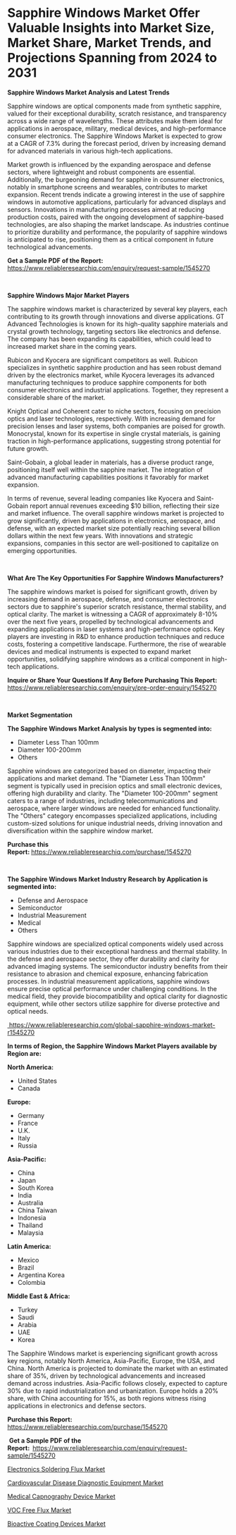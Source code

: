 <p><h1>Sapphire Windows Market Offer Valuable Insights into Market Size, Market Share, Market Trends, and Projections Spanning from 2024 to 2031</h1></p><p><strong>Sapphire Windows Market Analysis and Latest Trends</strong></p>
<p><p>Sapphire windows are optical components made from synthetic sapphire, valued for their exceptional durability, scratch resistance, and transparency across a wide range of wavelengths. These attributes make them ideal for applications in aerospace, military, medical devices, and high-performance consumer electronics. The Sapphire Windows Market is expected to grow at a CAGR of 7.3% during the forecast period, driven by increasing demand for advanced materials in various high-tech applications.</p><p>Market growth is influenced by the expanding aerospace and defense sectors, where lightweight and robust components are essential. Additionally, the burgeoning demand for sapphire in consumer electronics, notably in smartphone screens and wearables, contributes to market expansion. Recent trends indicate a growing interest in the use of sapphire windows in automotive applications, particularly for advanced displays and sensors. Innovations in manufacturing processes aimed at reducing production costs, paired with the ongoing development of sapphire-based technologies, are also shaping the market landscape. As industries continue to prioritize durability and performance, the popularity of sapphire windows is anticipated to rise, positioning them as a critical component in future technological advancements.</p></p>
<p><strong>Get a Sample PDF of the Report:&nbsp;</strong> <a href="https://www.reliableresearchiq.com/enquiry/request-sample/1545270?utm_campaign=1144&utm_medium=2&utm_source=Github&utm_content=ia&utm_term=08112024&utm_id=sapphire-windows">https://www.reliableresearchiq.com/enquiry/request-sample/1545270</a></p>
<p>&nbsp;</p>
<p><strong>Sapphire Windows Major Market Players</strong></p>
<p><p>The sapphire windows market is characterized by several key players, each contributing to its growth through innovations and diverse applications. GT Advanced Technologies is known for its high-quality sapphire materials and crystal growth technology, targeting sectors like electronics and defense. The company has been expanding its capabilities, which could lead to increased market share in the coming years.</p><p>Rubicon and Kyocera are significant competitors as well. Rubicon specializes in synthetic sapphire production and has seen robust demand driven by the electronics market, while Kyocera leverages its advanced manufacturing techniques to produce sapphire components for both consumer electronics and industrial applications. Together, they represent a considerable share of the market.</p><p>Knight Optical and Coherent cater to niche sectors, focusing on precision optics and laser technologies, respectively. With increasing demand for precision lenses and laser systems, both companies are poised for growth. Monocrystal, known for its expertise in single crystal materials, is gaining traction in high-performance applications, suggesting strong potential for future growth.</p><p>Saint-Gobain, a global leader in materials, has a diverse product range, positioning itself well within the sapphire market. The integration of advanced manufacturing capabilities positions it favorably for market expansion. </p><p>In terms of revenue, several leading companies like Kyocera and Saint-Gobain report annual revenues exceeding $10 billion, reflecting their size and market influence. The overall sapphire windows market is projected to grow significantly, driven by applications in electronics, aerospace, and defense, with an expected market size potentially reaching several billion dollars within the next few years. With innovations and strategic expansions, companies in this sector are well-positioned to capitalize on emerging opportunities.</p></p>
<p>&nbsp;</p>
<p><strong>What Are The Key Opportunities For Sapphire Windows Manufacturers?</strong></p>
<p><p>The sapphire windows market is poised for significant growth, driven by increasing demand in aerospace, defense, and consumer electronics sectors due to sapphire's superior scratch resistance, thermal stability, and optical clarity. The market is witnessing a CAGR of approximately 8-10% over the next five years, propelled by technological advancements and expanding applications in laser systems and high-performance optics. Key players are investing in R&D to enhance production techniques and reduce costs, fostering a competitive landscape. Furthermore, the rise of wearable devices and medical instruments is expected to expand market opportunities, solidifying sapphire windows as a critical component in high-tech applications.</p></p>
<p><strong>Inquire or Share Your Questions If Any Before Purchasing This Report:</strong> <a href="https://www.reliableresearchiq.com/enquiry/pre-order-enquiry/1545270?utm_campaign=1144&utm_medium=2&utm_source=Github&utm_content=ia&utm_term=08112024&utm_id=sapphire-windows">https://www.reliableresearchiq.com/enquiry/pre-order-enquiry/1545270</a></p>
<p>&nbsp;</p>
<p><strong>Market Segmentation</strong></p>
<p><strong>The Sapphire Windows Market Analysis by types is segmented into:</strong></p>
<p><ul><li>Diameter Less Than 100mm</li><li>Diameter 100-200mm</li><li>Others</li></ul></p>
<p><p>Sapphire windows are categorized based on diameter, impacting their applications and market demand. The "Diameter Less Than 100mm" segment is typically used in precision optics and small electronic devices, offering high durability and clarity. The "Diameter 100-200mm" segment caters to a range of industries, including telecommunications and aerospace, where larger windows are needed for enhanced functionality. The "Others" category encompasses specialized applications, including custom-sized solutions for unique industrial needs, driving innovation and diversification within the sapphire window market.</p></p>
<p><strong>Purchase this Report:&nbsp;</strong><a href="https://www.reliableresearchiq.com/purchase/1545270?utm_campaign=1144&utm_medium=2&utm_source=Github&utm_content=ia&utm_term=08112024&utm_id=sapphire-windows">https://www.reliableresearchiq.com/purchase/1545270</a></p>
<p>&nbsp;</p>
<p><strong>The Sapphire Windows Market Industry Research by Application is segmented into:</strong></p>
<p><ul><li>Defense and Aerospace</li><li>Semiconductor</li><li>Industrial Measurement</li><li>Medical</li><li>Others</li></ul></p>
<p><p>Sapphire windows are specialized optical components widely used across various industries due to their exceptional hardness and thermal stability. In the defense and aerospace sector, they offer durability and clarity for advanced imaging systems. The semiconductor industry benefits from their resistance to abrasion and chemical exposure, enhancing fabrication processes. In industrial measurement applications, sapphire windows ensure precise optical performance under challenging conditions. In the medical field, they provide biocompatibility and optical clarity for diagnostic equipment, while other sectors utilize sapphire for diverse protective and optical needs.</p></p>
<p><a href="https://www.reliableresearchiq.com/global-sapphire-windows-market-r1545270?utm_campaign=1144&utm_medium=2&utm_source=Github&utm_content=ia&utm_term=08112024&utm_id=sapphire-windows">&nbsp;https://www.reliableresearchiq.com/global-sapphire-windows-market-r1545270</a></p>
<p><strong>In terms of Region, the Sapphire Windows Market Players available by Region are:</strong></p>
<p>
    <p> <strong> North America: </strong>
        <ul>
            <li>United States</li>
            <li>Canada</li>
        </ul>
        </p> 
    <p> <strong> Europe: </strong>
        <ul>
            <li>Germany</li>
            <li>France</li>
            <li>U.K.</li>
            <li>Italy</li>
            <li>Russia</li>
        </ul>
        </p> 
    <p> <strong> Asia-Pacific: </strong>
        <ul>
            <li>China</li>
            <li>Japan</li>
            <li>South Korea</li>
            <li>India</li>
            <li>Australia</li>
            <li>China Taiwan</li>
            <li>Indonesia</li>
            <li>Thailand</li>
            <li>Malaysia</li>
        </ul>
        </p> 
    <p> <strong> Latin America: </strong>
        <ul>
            <li>Mexico</li>
            <li>Brazil</li>
            <li>Argentina Korea</li>
            <li>Colombia</li>
        </ul>
        </p> 
    <p> <strong> Middle East & Africa: </strong>
        <ul>
            <li>Turkey</li>
            <li>Saudi</li>
            <li>Arabia</li>
            <li>UAE</li>
            <li>Korea</li>
        </ul>
    </p>
    </p>
<p><p>The Sapphire Windows market is experiencing significant growth across key regions, notably North America, Asia-Pacific, Europe, the USA, and China. North America is projected to dominate the market with an estimated share of 35%, driven by technological advancements and increased demand across industries. Asia-Pacific follows closely, expected to capture 30% due to rapid industrialization and urbanization. Europe holds a 20% share, with China accounting for 15%, as both regions witness rising applications in electronics and defense sectors.</p></p>
<p><strong>Purchase this Report: </strong><a href="https://www.reliableresearchiq.com/purchase/1545270?utm_campaign=1144&utm_medium=2&utm_source=Github&utm_content=ia&utm_term=08112024&utm_id=sapphire-windows">https://www.reliableresearchiq.com/purchase/1545270</a></p>
<p>&nbsp;<strong>Get a Sample PDF of the Report:&nbsp;&nbsp;</strong><a href="https://www.reliableresearchiq.com/enquiry/request-sample/1545270?utm_campaign=1144&utm_medium=2&utm_source=Github&utm_content=ia&utm_term=08112024&utm_id=sapphire-windows">https://www.reliableresearchiq.com/enquiry/request-sample/1545270</a></p>
<p><strong></strong></p>
<p><p><a href="https://github.com/sharitatri97/Market-Research-Report-List-1/blob/main/electronics-soldering-flux-market.md?utm_campaign=1144&utm_medium=2&utm_source=Github&utm_content=ia&utm_term=08112024&utm_id=sapphire-windows">Electronics Soldering Flux Market</a></p><p><a href="https://issuu.com/reportprime-2/docs/cardiovascular-disease-diagnostic-e_b4e89d1fd5a6ac?utm_campaign=1144&utm_medium=2&utm_source=Github&utm_content=ia&utm_term=08112024&utm_id=sapphire-windows">Cardiovascular Disease Diagnostic Equipment Market</a></p><p><a href="https://issuu.com/reportprime-2/docs/medical-capnography-device-market-s_174c3b0c6414e5?utm_campaign=1144&utm_medium=2&utm_source=Github&utm_content=ia&utm_term=08112024&utm_id=sapphire-windows">Medical Capnography Device Market</a></p><p><a href="https://github.com/kaceycoody4m/Market-Research-Report-List-1/blob/main/voc-free-flux-market.md?utm_campaign=1144&utm_medium=2&utm_source=Github&utm_content=ia&utm_term=08112024&utm_id=sapphire-windows">VOC Free Flux Market</a></p><p><a href="https://issuu.com/reportprime-2/docs/bioactive-coating-devices-market-si_a64b15ecf82d37?utm_campaign=1144&utm_medium=2&utm_source=Github&utm_content=ia&utm_term=08112024&utm_id=sapphire-windows">Bioactive Coating Devices Market</a></p></p>